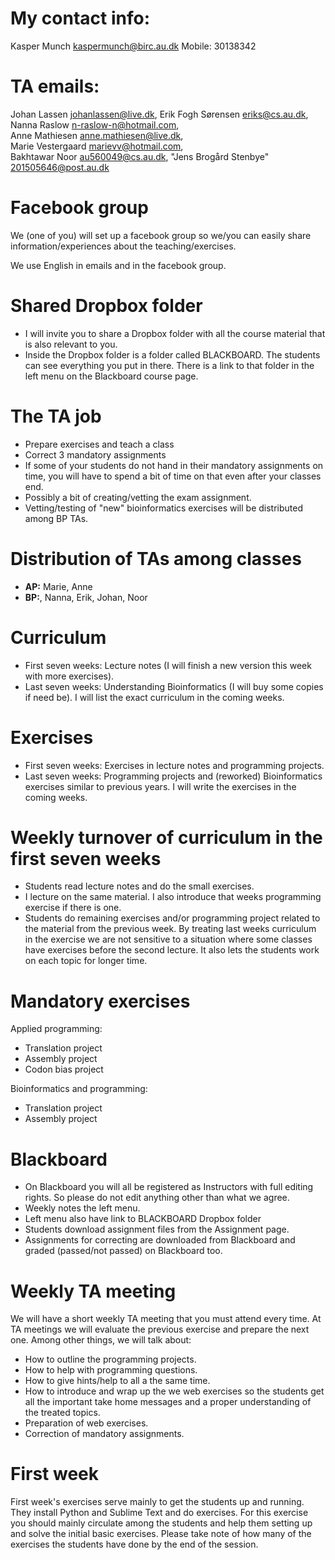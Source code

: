 # My contact info:
Kasper Munch
kaspermunch@birc.au.dk
Mobile: 30138342

# TA emails:
Johan Lassen <johanlassen@live.dk>, Erik Fogh Sørensen <eriks@cs.au.dk>, 
Nanna Raslow <n-raslow-n@hotmail.com>, Anne Mathiesen <anne.mathiesen@live.dk>, Marie Vestergaard <marievv@hotmail.com>, Bakhtawar Noor <au560049@cs.au.dk>,
"Jens Brogård Stenbye" <201505646@post.au.dk>

# Facebook group 
We (one of you) will set up a facebook group so we/you can easily share information/experiences about the teaching/exercises.

We use English in emails and in the facebook group.

# Shared Dropbox folder
- I will invite you to share a Dropbox folder with all the course material that is also relevant to you.
- Inside the Dropbox folder is a folder called BLACKBOARD. The students can see everything you put in there. There is a link to that folder in the left menu on the Blackboard course page.

# The TA job
- Prepare exercises and teach a class
- Correct 3 mandatory assignments
- If some of your students do not hand in their mandatory assignments on time, you will have to spend a bit of time on that even after your classes end.
- Possibly a bit of creating/vetting the exam assignment.
- Vetting/testing of "new" bioinformatics exercises will be distributed among BP TAs.

# Distribution of TAs among classes

- **AP:** Marie, Anne
- **BP:**, Nanna, Erik, Johan, Noor

# Curriculum
- First seven weeks: Lecture notes (I will finish a new version this week with more exercises).
- Last seven weeks: Understanding Bioinformatics (I will buy some copies if need be). I will list the exact curriculum in the coming weeks.

# Exercises
- First seven weeks: Exercises in lecture notes and programming projects.
- Last seven weeks: Programming projects and (reworked) Bioinformatics exercises similar to previous years. I will write the exercises in the coming weeks.

# Weekly turnover of curriculum in the first seven weeks
- Students read lecture notes and do the small exercises.
- I lecture on the same material. I also introduce that weeks programming exercise if there is one.
- Students do remaining exercises and/or programming project related to the material from the previous week. By treating last weeks curriculum in the exercise we are not sensitive to a situation where some classes have exercises before the second lecture. It also lets the students work on each topic for longer time.

# Mandatory exercises
Applied programming:

- Translation project
- Assembly project
- Codon bias project

Bioinformatics and programming:

- Translation project
- Assembly project

# Blackboard
- On Blackboard you will all be registered as Instructors with full editing rights. So please do not edit anything other than what we agree.
- Weekly notes the left menu.
- Left menu also have link to BLACKBOARD Dropbox folder
- Students download assignment files from the Assignment page.
- Assignments for correcting are downloaded from Blackboard and graded (passed/not passed) on Blackboard too.

# Weekly TA meeting
We will have a short weekly TA meeting that you must attend every time. At TA meetings we will evaluate the previous exercise and prepare the next one. Among other things, we will talk about:

- How to outline the programming projects.
- How to help with programming questions.
- How to give hints/help to all a the same time.
- How to introduce and wrap up the we web exercises so the students get all the important take home messages and a proper understanding of the treated topics.
- Preparation of web exercises.
- Correction of mandatory assignments.

# First week
First week's exercises serve mainly to get the students up and running. They install Python and Sublime Text and do exercises. For this exercise you should mainly circulate among the students and help them setting up and solve the initial basic exercises. Please take note of how many of the exercises the students have done by the end of the session.


